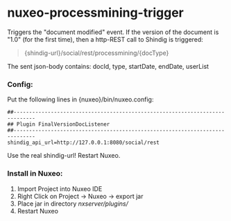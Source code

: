 # nuxeo-processmining-trigger
Triggers the "document modified" event. If the version of the document is "1.0" (for the first time), then a http-REST call to Shindig is triggered:
> {shindig-url}/social/rest/processmining/{docType}

The sent json-body contains: docId, type, startDate, endDate, userList 

### Config:

Put the following lines in {nuxeo}/bin/nuxeo.config:
```
##-----------------------------------------------------------------------------
## Plugin FinalVersionDocListener
##-----------------------------------------------------------------------------
shindig_api_url=http://127.0.0.1:8080/social/rest
```

Use the real shindig-url! Restart Nuxeo.

### Install in Nuxeo:

1. Import Project into Nuxeo IDE
2. Right Click on Project -> Nuxeo -> export jar
3. Place jar in directory *nxserver/plugins/*
4. Restart Nuxeo